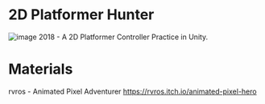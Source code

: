 # 2D Platformer Hunter 
![image](https://github.com/ta-david-yu/2D-Platformer-Hunter/blob/master/Demo.gif)
2018 - A 2D Platformer Controller Practice in Unity.

# Materials
rvros - Animated Pixel Adventurer
https://rvros.itch.io/animated-pixel-hero
